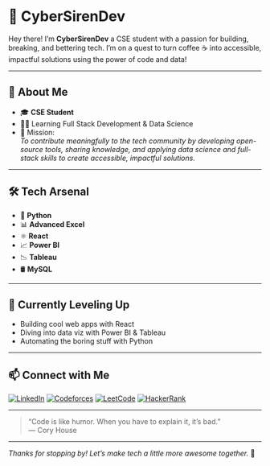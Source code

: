 # 👾 CyberSirenDev

Hey there! I’m **CyberSirenDev**  a CSE student with a passion for building, breaking, and bettering tech. I’m on a quest to turn coffee ☕ into accessible, impactful solutions using the power of code and data!

---

## 🚀 About Me

- 🎓 **CSE Student**
- 👩‍💻 Learning Full Stack Development & Data Science
- 🎯 Mission:  
  *To contribute meaningfully to the tech community by developing open-source tools, sharing knowledge, and applying data science and full-stack skills to create accessible, impactful solutions.*

---

## 🛠️ Tech Arsenal

- 🐍 **Python**
- 📊 **Advanced Excel**
- ⚛️ **React**
- 📈 **Power BI**
- 📉 **Tableau**
- 🛢️ **MySQL**

---

## 🌱 Currently Leveling Up

- Building cool web apps with React
- Diving into data viz with Power BI & Tableau
- Automating the boring stuff with Python

---

## 📫 Connect with Me

[![LinkedIn](https://img.shields.io/badge/LinkedIn-blue?style=flat-square&logo=linkedin)](https://www.linkedin.com/in/snehal-jagtap-0293b62b8/)
[![Codeforces](https://img.shields.io/badge/Codeforces-orange?style=flat-square&logo=codeforces)](https://codeforces.com/profile/snehaljagtap343)
[![LeetCode](https://img.shields.io/badge/LeetCode-FFA116?style=flat-square&logo=leetcode&logoColor=black)](https://leetcode.com/u/snehal_jagtap00/)
[![HackerRank](https://img.shields.io/badge/HackerRank-2EC866?style=flat-square&logo=hackerrank&logoColor=white)](https://www.hackerrank.com/profile/snehaljagtap343)

---

> “Code is like humor. When you have to explain it, it’s bad.”  
> — Cory House

---

_Thanks for stopping by! Let’s make tech a little more awesome together._ 🚀

<!--
**CyberSirenDev/CyberSirenDev** is a ✨ _special_ ✨ repository because its `README.md` (this file) appears on your GitHub profile.

Here are some ideas to get you started:

- 🔭 I’m currently working on ...
- 🌱 I’m currently learning ...
- 👯 I’m looking to collaborate on ...
- 🤔 I’m looking for help with ...
- 💬 Ask me about ...
- 📫 How to reach me: ...
- 😄 Pronouns: ...
- ⚡ Fun fact: ...
-->
